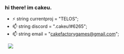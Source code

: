 ### hi there! im cakeu.

- ⚡ string currentproj = "TELOS";
- 📫 string discord = ".cakeu!#6265";
- 📫 string email = "cakefactorygames@gmail.com";
<a href="https://github.com/thecakeu/thecakeu" style="padding: 10px;">
  <img align="center" src="https://github-readme-stats.vercel.app/api?username=thecakeu&show_icons=true&theme=radical" />
</a>
